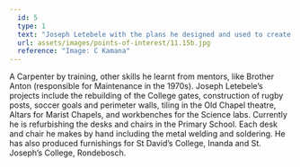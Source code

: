 ```yaml
---
  id: 5
  type: 1
  text: "Joseph Letebele with the plans he designed and used to create the interior of the Primary School Computer Laboratory. Letebele, known as Mr Fix-it by learners past and present, has contributed countless furnishings and fixtures to the College.  "
  url: assets/images/points-of-interest/11.15b.jpg
  reference: "Image: C Kamana"
---
```

A Carpenter by training, other skills he learnt from mentors, like Brother Anton (responsible for Maintenance in the 1970s). Joseph Letebele’s projects include the rebuilding of the College gates, construction of rugby posts, soccer goals and perimeter walls, tiling in the Old Chapel theatre, Altars for Marist Chapels, and workbenches for the Science labs. Currently he is refurbishing the desks and chairs in the Primary School. Each desk and chair he makes by hand including the metal welding and soldering. He has also produced furnishings for St David’s College, Inanda and St. Joseph’s College, Rondebosch. 
